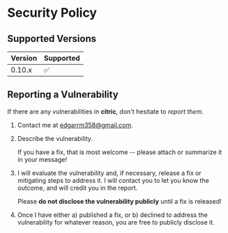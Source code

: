 # Security Policy

## Supported Versions

| Version | Supported          |
| ------- | ------------------ |
| 0.10.x  | :white_check_mark: |

## Reporting a Vulnerability

If there are any vulnerabilities in **citric**, don't hesitate to _report them_.

1. Contact me at edgarrm358@gmail.com.

3. Describe the vulnerability.

   If you have a fix, that is most welcome -- please attach or summarize it in your message!

4. I will evaluate the vulnerability and, if necessary, release a fix or mitigating steps to address it. I will contact you to let you know the outcome, and will credit you in the report.

   Please **do not disclose the vulnerability publicly** until a fix is released!

5. Once I have either a) published a fix, or b) declined to address the vulnerability for whatever reason, you are free to publicly disclose it.
